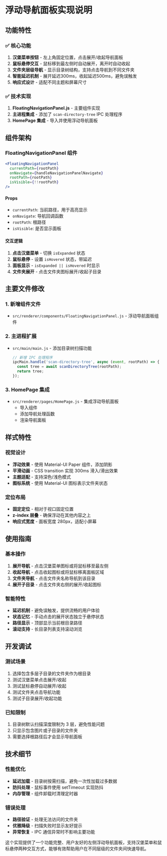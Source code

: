 # 浮动导航面板实现说明

## 功能特性

### ✅ 核心功能
1. **汉堡菜单按钮** - 左上角固定位置，点击展开/收起导航面板
2. **鼠标悬停交互** - 鼠标移到最左侧时自动展开，离开时自动收起
3. **文件夹层级导航** - 显示目录树结构，支持点击导航到不同文件夹
4. **智能延迟机制** - 展开延迟300ms，收起延迟500ms，避免误触发
5. **响应式设计** - 适配不同主题和屏幕尺寸

### ✅ 技术实现
1. **FloatingNavigationPanel.js** - 主要组件实现
2. **主进程集成** - 添加了 `scan-directory-tree` IPC 处理程序
3. **HomePage 集成** - 导入并使用浮动导航面板

## 组件架构

### FloatingNavigationPanel 组件
```jsx
<FloatingNavigationPanel
  currentPath={rootPath}
  onNavigate={handleNavigationPanelNavigate}
  rootPath={rootPath}
  isVisible={!!rootPath}
/>
```

#### Props
- `currentPath`: 当前路径，用于高亮显示
- `onNavigate`: 导航回调函数
- `rootPath`: 根路径
- `isVisible`: 是否显示面板

#### 交互逻辑
1. **点击汉堡菜单** - 切换 `isExpanded` 状态
2. **鼠标悬停** - 设置 `isHovered` 状态，带延迟
3. **面板显示** - `isExpanded || isHovered` 时显示
4. **文件夹展开** - 点击文件夹图标展开/收起子目录

## 主要文件修改

### 1. 新增组件文件
- `src/renderer/components/FloatingNavigationPanel.js` - 浮动导航面板组件

### 2. 主进程扩展
- `src/main/main.js` - 添加目录树扫描功能
  ```js
  // 新增 IPC 处理程序
  ipcMain.handle('scan-directory-tree', async (event, rootPath) => {
    const tree = await scanDirectoryTree(rootPath);
    return tree;
  });
  ```

### 3. HomePage 集成
- `src/renderer/pages/HomePage.js` - 集成浮动导航面板
  - 导入组件
  - 添加导航处理函数
  - 渲染导航面板

## 样式特性

### 视觉设计
- **浮动效果** - 使用 Material-UI Paper 组件，添加阴影
- **平滑动画** - CSS transition 实现 300ms 滑入/滑出效果
- **主题适配** - 支持深色/浅色模式
- **图标系统** - 使用 Material-UI 图标表示文件夹状态

### 定位布局
- **固定定位** - 相对于视口固定位置
- **z-index 层叠** - 确保浮动在其他内容之上
- **响应式宽度** - 面板宽度 280px，适配小屏幕

## 使用指南

### 基本操作
1. **展开导航** - 点击汉堡菜单图标或将鼠标移至最左侧
2. **收起导航** - 点击收起图标或将鼠标移离面板区域
3. **文件夹导航** - 点击文件夹名称导航到该目录
4. **展开子目录** - 点击文件夹右侧的展开/收起图标

### 智能特性
- **延迟机制** - 避免误触发，提供流畅的用户体验
- **状态记忆** - 手动点击的展开状态独立于悬停状态
- **路径显示** - 顶部显示当前根目录路径
- **滚动支持** - 长目录列表支持滚动浏览

## 开发调试

### 测试场景
1. 选择包含多层子目录的文件夹作为根目录
2. 测试汉堡菜单点击展开/收起
3. 测试鼠标悬停自动展开/收起
4. 测试文件夹点击导航功能
5. 测试子目录展开/收起功能

### 已知限制
1. 目录树默认扫描深度限制为 3 层，避免性能问题
2. 只显示包含图片或子目录的文件夹
3. 需要选择根路径后才会显示导航面板

## 技术细节

### 性能优化
- **延迟加载** - 目录树按需扫描，避免一次性加载过多数据
- **防抖处理** - 鼠标事件使用 setTimeout 实现防抖
- **内存管理** - 组件卸载时清理定时器

### 错误处理
- **路径验证** - 处理无法访问的文件夹
- **优雅降级** - 扫描失败时显示友好提示
- **异常恢复** - IPC 通信异常时不影响主要功能

这个实现提供了一个功能完整、用户友好的左侧浮动导航面板，支持汉堡菜单和鼠标悬停两种交互方式，能够有效帮助用户在不同层级的文件夹间快速导航。